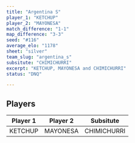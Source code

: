 ```yaml
---
title: "Argentina S"
player_1: "KETCHUP"
player_2: "MAYONESA"
match_difference: "1-1"
map_difference: "3-3"
seed: "#116"
average_elo: "1178"
sheet: "silver"
team_slug: "argentina_s"
subsitute: "CHIMICHURRI"
excerpt: "KETCHUP, MAYONESA and CHIMICHURRI"
status: "DNQ"

---
```

## Players

| Player 1 | Player 2 | Subsitute |
| -- | -- | -- |
| KETCHUP | MAYONESA | CHIMICHURRI |
